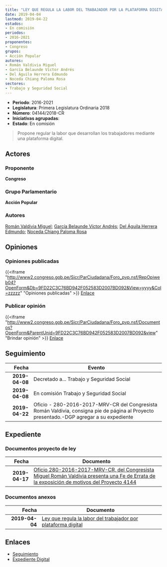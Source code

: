 ```yaml
---
title: "LEY QUE REGULA LA LABOR DEL TRABAJADOR POR LA PLATAFORMA DIGITAL"
date: 2019-04-04
lastmod: 2019-04-22
estados:
- En comisión
periodos:
- 2016-2021
proponentes:
- Congreso
grupos:
- Acción Popular
autores:
- Román Valdivia Miguel
- García Belaunde Víctor Andrés
- Del Águila Herrera Edmundo
- Noceda Chiang Paloma Rosa
sectores:
- Trabajo y Seguridad Social
---
```

- **Periodo**: 2016-2021
- **Legislatura**: Primera Legislatura Ordinaria 2018
- **Número**: 04144/2018-CR
- **Iniciativas agrupadas**: 
- **Estado**: En comisión

> Propone regular la labor que desarrollan los trabajadores mediante una plataforma digital.


## Actores

### Proponente

**Congreso**

### Grupo Parlamentario

**Acción Popular**

### Autores

[Román Valdivia Miguel](mailto:mailto:mroman@congreso.gob.pe); [García Belaunde Víctor Andrés](mailto:mailto:vgarciabelaunde@congreso.gob.pe); [Del Águila Herrera Edmundo](mailto:mailto:edelaguila@congreso.gob.pe); [Noceda Chiang Paloma Rosa](mailto:mailto:pnoceda@congreso.gob.pe)

## Opiniones

### Opiniones publicadas

{{<iframe "http://www2.congreso.gob.pe/Sicr/ParCiudadana/Foro_pvp.nsf/RepOpiweb04?OpenForm&Db=9FD22C3C76BD942F052583D2007BD092&View=yyyy&Col=zzzzz" "Opiniones publicadas" >}}
[Enlace](http://www2.congreso.gob.pe/Sicr/ParCiudadana/Foro_pvp.nsf/RepOpiweb04?OpenForm&Db=9FD22C3C76BD942F052583D2007BD092&View=yyyy&Col=zzzzz)

### Publicar opinión

{{<iframe "http://www2.congreso.gob.pe/Sicr/ParCiudadana/Foro_pvp.nsf/Documentos?OpenForm&ParentUnid=9FD22C3C76BD942F052583D2007BD092&view" "Brindar opinión" >}}
[Enlace](http://www2.congreso.gob.pe/Sicr/ParCiudadana/Foro_pvp.nsf/Documentos?OpenForm&ParentUnid=9FD22C3C76BD942F052583D2007BD092&view)


## Seguimiento

| Fecha | Evento |
|------:|--------|
| **2019-04-08** | Decretado a... Trabajo y Seguridad Social |
| **2019-04-08** | En comisión Trabajo y Seguridad Social |
| **2019-04-22** | Oficio - 280-2016-2017-MRV-CR del Congresista Román Valdivia, consigna pie de página al Proyecto presentado.-DGP agregar a su expediente |

## Expediente

### Documentos proyecto de ley

| Fecha | Documento |
|------:|-----------|
| **2019-04-17** | [Oficio 280-2016-2017-MRV-CR, del Congresista Miguel Román Valdivia presenta una Fe de Errata de la exposición de motivos del Proyecto 4144](http://www.leyes.congreso.gob.pe/Documentos/2016_2021/Oficios/Congresistas/OFICIO-280-2016-2017-MRV-CR.pdf) |

### Documentos anexos

| Fecha | Documento |
|------:|-----------|
| **2019-04-04** | [Ley que regula la labor del trabajador por plataforma digital](http://www.leyes.congreso.gob.pe/Documentos/2016_2021/Proyectos_de_Ley_y_de_Resoluciones_Legislativas/PL0414420190404.pdf) |

## Enlaces

- [Seguimiento](http://www2.congreso.gob.pe/Sicr/TraDocEstProc/CLProLey2016.nsf/f7fff46988ca05b1052578e100829cc7/046f70ccec1b9214052583d20074a51e?OpenDocument)
- [Expediente Digital](http://www2.congreso.gob.pe/Sicr/TraDocEstProc/CLProLey2016.nsf/f7fff46988ca05b1052578e100829cc7/046f70ccec1b9214052583d20074a51e?OpenDocument&Click=05257FB7005EB655.eb71d0cf91d8294e05256cdf006b5706/$Body/0.1C6C)

